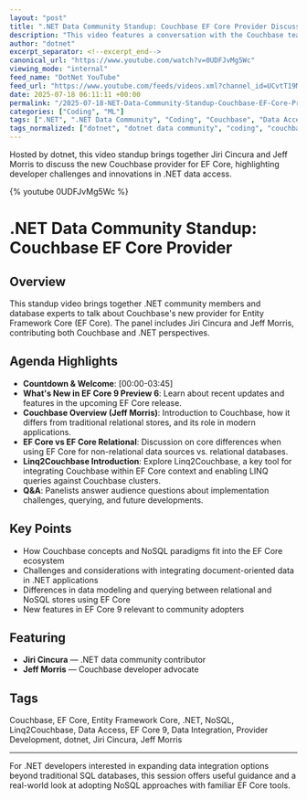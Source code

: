 ```yaml
---
layout: "post"
title: ".NET Data Community Standup: Couchbase EF Core Provider Discussion"
description: "This video features a conversation with the Couchbase team and .NET experts discussing the new Couchbase provider for Entity Framework Core (EF Core). The discussion covers challenges in mapping Couchbase concepts into EF Core, what's new in EF Core 9 Preview 6, an overview of Couchbase for developers, key differences between EF Core versions, and an introduction to Linq2Couchbase. The session is designed for .NET developers interested in data access patterns and integrations involving both traditional relational and NoSQL data stores."
author: "dotnet"
excerpt_separator: <!--excerpt_end-->
canonical_url: "https://www.youtube.com/watch?v=0UDFJvMg5Wc"
viewing_mode: "internal"
feed_name: "DotNet YouTube"
feed_url: "https://www.youtube.com/feeds/videos.xml?channel_id=UCvtT19MZW8dq5Wwfu6B0oxw"
date: 2025-07-18 06:11:11 +00:00
permalink: "/2025-07-18-NET-Data-Community-Standup-Couchbase-EF-Core-Provider-Discussion.html"
categories: ["Coding", "ML"]
tags: [".NET", ".NET Data Community", "Coding", "Couchbase", "Data Access", "Data Integration", "EF Core", "EF Core 9 Preview 6", "Jeff Morris", "Jiri Cincura", "Linq2Couchbase", "ML", "NoSQL", "Provider Development", "Relational Databases", "Videos"]
tags_normalized: ["dotnet", "dotnet data community", "coding", "couchbase", "data access", "data integration", "ef core", "ef core 9 preview 6", "jeff morris", "jiri cincura", "linq2couchbase", "ml", "nosql", "provider development", "relational databases", "videos"]
---
```


Hosted by dotnet, this video standup brings together Jiri Cincura and Jeff Morris to discuss the new Couchbase provider for EF Core, highlighting developer challenges and innovations in .NET data access.<!--excerpt_end-->

{% youtube 0UDFJvMg5Wc %}

# .NET Data Community Standup: Couchbase EF Core Provider

## Overview

This standup video brings together .NET community members and database experts to talk about Couchbase's new provider for Entity Framework Core (EF Core). The panel includes Jiri Cincura and Jeff Morris, contributing both Couchbase and .NET perspectives.

## Agenda Highlights

- **Countdown & Welcome**: [00:00-03:45]
- **What's New in EF Core 9 Preview 6**: Learn about recent updates and features in the upcoming EF Core release.
- **Couchbase Overview (Jeff Morris)**: Introduction to Couchbase, how it differs from traditional relational stores, and its role in modern applications.
- **EF Core vs EF Core Relational**: Discussion on core differences when using EF Core for non-relational data sources vs. relational databases.
- **Linq2Couchbase Introduction**: Explore Linq2Couchbase, a key tool for integrating Couchbase within EF Core context and enabling LINQ queries against Couchbase clusters.
- **Q&A**: Panelists answer audience questions about implementation challenges, querying, and future developments.

## Key Points

- How Couchbase concepts and NoSQL paradigms fit into the EF Core ecosystem
- Challenges and considerations with integrating document-oriented data in .NET applications
- Differences in data modeling and querying between relational and NoSQL stores using EF Core
- New features in EF Core 9 relevant to community adopters

## Featuring

- **Jiri Cincura** — .NET data community contributor
- **Jeff Morris** — Couchbase developer advocate

## Tags

Couchbase, EF Core, Entity Framework Core, .NET, NoSQL, Linq2Couchbase, Data Access, EF Core 9, Data Integration, Provider Development, dotnet, Jiri Cincura, Jeff Morris

---

For .NET developers interested in expanding data integration options beyond traditional SQL databases, this session offers useful guidance and a real-world look at adopting NoSQL approaches with familiar EF Core tools.
